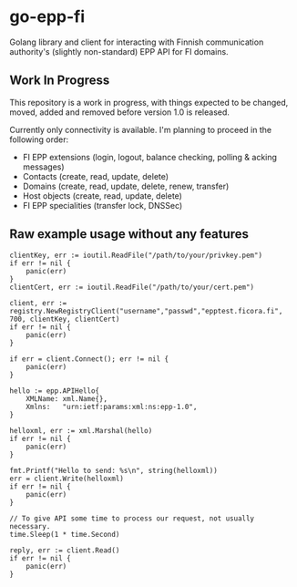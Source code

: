 # go-epp-fi
Golang library and client for interacting with Finnish communication authority's (slightly non-standard) EPP API for FI domains.

## Work In Progress

This repository is a work in progress, with things expected to be changed, moved, added and removed before version 1.0 is released.

Currently only connectivity is available. I'm planning to proceed in the following order:
- FI EPP extensions (login, logout, balance checking, polling & acking messages)
- Contacts (create, read, update, delete)
- Domains (create, read, update, delete, renew, transfer)
- Host objects (create, read, update, delete)
- FI EPP specialities (transfer lock, DNSSec)

## Raw example usage without any features

```
clientKey, err := ioutil.ReadFile("/path/to/your/privkey.pem")
if err != nil {
	panic(err)
}
clientCert, err := ioutil.ReadFile("/path/to/your/cert.pem")

client, err := registry.NewRegistryClient("username","passwd","epptest.ficora.fi", 700, clientKey, clientCert)
if err != nil {
	panic(err)
}

if err = client.Connect(); err != nil {
	panic(err)
}

hello := epp.APIHello{
	XMLName: xml.Name{},
	Xmlns:   "urn:ietf:params:xml:ns:epp-1.0",
}

helloxml, err := xml.Marshal(hello)
if err != nil {
	panic(err)
}

fmt.Printf("Hello to send: %s\n", string(helloxml))
err = client.Write(helloxml)
if err != nil {
	panic(err)
}

// To give API some time to process our request, not usually necessary.
time.Sleep(1 * time.Second)

reply, err := client.Read()
if err != nil {
	panic(err)
}
```
